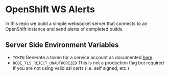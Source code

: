 # OpenShift WS Alerts

In this repo we build a simple websocket server that connects to an OpenShift instance and send alerts of completed builds.

## Server Side Environment Variables

* `TOKEN` Generate a token for a service account as documented [here](https://docs.openshift.com/container-platform/3.5/rest_api/index.html#rest-api-serviceaccount-tokens)
* `NODE_TLS_REJECT_UNAUTHORIZED` This is not a production flag but required if you are not using valid ssl certs (i.e. self signed, etc.)